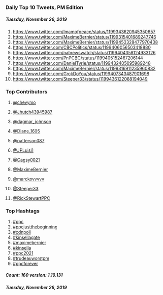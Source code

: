 ### Daily Top 10 Tweets, PM Edition
##### Tuesday, November 26, 2019
 1) https://www.twitter.com/Imamofpeace/status/1199343620945350657
 2) https://www.twitter.com/MaximeBernier/status/1199315401689247746
 3) https://www.twitter.com/MaximeBernier/status/1199453328477970438
 4) https://www.twitter.com/CBCPolitics/status/1199406056503418880
 5) https://www.twitter.com/natnewswatch/status/1199404358124933126
 6) https://www.twitter.com/PnPCBC/status/1199405152467206144
 7) https://www.twitter.com/DanielTyrie/status/1199432405095989248
 8) https://www.twitter.com/MaximeBernier/status/1199316911235960832
 9) https://www.twitter.com/GrokDoYou/status/1199407343487901698
10) https://www.twitter.com/Steeper33/status/1199436122088194049

### Top Contributors
  1) [@chevymo](https://www.twitter.com/chevymo)
  2) [@Jhutch43945987](https://www.twitter.com/Jhutch43945987)
  3) [@dagmar_johnson](https://www.twitter.com/dagmar_johnson)
  4) [@Diane_1605](https://www.twitter.com/Diane_1605)
  5) [@patterson087](https://www.twitter.com/patterson087)
  6) [@JPLuisi1](https://www.twitter.com/JPLuisi1)
  7) [@Cagsy0021](https://www.twitter.com/Cagsy0021)
  8) [@MaximeBernier](https://www.twitter.com/MaximeBernier)
  9) [@marckovvvvv](https://www.twitter.com/marckovvvvv)
 10) [@Steeper33](https://www.twitter.com/Steeper33)

 11) [@RickStewartPPC](https://www.twitter.com/RickStewartPPC)


### Top Hashtags

  1) [#ppc](https://www.twitter.com/hashtag/ppc)
  2) [#ppcjustthebeginning](https://www.twitter.com/hashtag/ppcjustthebeginning)
  3) [#cdnpoli](https://www.twitter.com/hashtag/cdnpoli)
  4) [#kinsellagate](https://www.twitter.com/hashtag/kinsellagate)
  5) [#maximebernier](https://www.twitter.com/hashtag/maximebernier)
  6) [#kinsella](https://www.twitter.com/hashtag/kinsella)
  7) [#ppc2021](https://www.twitter.com/hashtag/ppc2021)
  8) [#trudeauworstpm](https://www.twitter.com/hashtag/trudeauworstpm)
  9) [#ppcforever](https://www.twitter.com/hashtag/ppcforever)

##### Count: 160	version: 1.19.131
##### Tuesday, November 26, 2019

